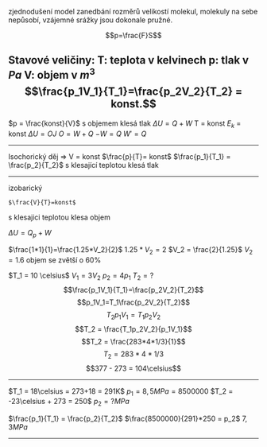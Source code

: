 zjednodušení model
zanedbání rozměrů velikostí molekul, molekuly na sebe nepůsobí, vzájemné srážky jsou dokonale pružné.

$$p=\frac{F}S$$

Stavové veličiny:
T: teplota v kelvinech
p: tlak v $Pa$
V: objem v $m^3$
$$\frac{p_1V_1}{T_1}=\frac{p_2V_2}{T_2} = konst.$$
---

$p = \frac{konst}{V}$
s objemem klesá tlak
$\Delta U = Q+W$
T = konst
$E_k$ = konst
$\Delta U = OJ$
$O = W+Q$
$-W = Q$
$W' = Q$

---

Isochorický děj => V = konst
$\frac{p}{T}= konst$
$\frac{p_1}{T_1} = \frac{p_2}{T_2}$
s klesající teplotou klesá tlak

---

izobarický

	$\frac{V}{T}=konst$ 

s klesajici teplotou klesa objem

$\Delta U = Q_p+ W$





$\frac{1*1}{1}=\frac{1.25*V_2}{2}$
$1.25*V_2=2$
$V_2 = \frac{2}{1.25}$
$V_2=1.6$
objem se zvětší o 60%

$T_1 = 10 \celsius$
$V_1 = 3V_2$
$p_2 = 4p_1$
$T_2=  ?$
$$\frac{p_1V_1}{T_1}=\frac{p_2V_2}{T_2}$$
$$p_1V_1=T_1\frac{p_2V_2}{T_2}$$
$$T_2p_1V_1=T_1p_2V_2$$
$$T_2 = \frac{T_1p_2V_2}{p_1V_1}$$
$$T_2 = \frac{283*4*1/3}{1}$$
$$T_2 = 283*4*1/3$$
$$377 - 273 = 104\celsius$$

---


$T_1 = 18\celsius = 273+18 = 291K$
$p_1 = 8,5MPa = 8 500 000$
$T_2 = -23\celsius + 273 = 250$
$p_2 = ? MPa$

$\frac{p_1}{T_1} = \frac{p_2}{T_2}$
$\frac{8500000}{291}*250 = p_2$
$7,3MPa$

---